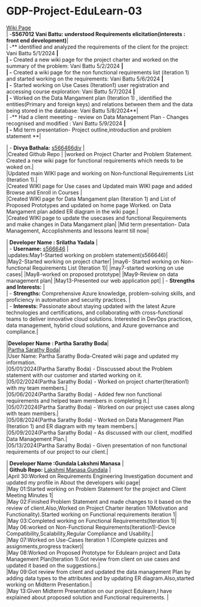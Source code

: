 # GDP-Project-EduLearn-03
[Wiki Page](https://github.com/s566466div/GDP-Project-EduLearn-03/wiki)<br>
| -**S567012 Vani Battu: understood Requirements elicitation(interests : front end development)**|<br>
| -** identified and analyzed the requirements of the client for the project: Vani Battu 5/1/2024 **|<br>
| -** Created a new wiki page for the project charter and worked on the summary of the problem: Vani Battu 5/2/2024 **|<br>
| -** Created a wiki page for the non functional requirements list (iteration 1) and started working on the requirements: Vani Battu 5/6/2024 **|<br> 
| -** Started working on Use Cases (Iteration1) user registration and accessing course exploration: Vani Battu 5/7/2024 **| <br> 
| -** Worked on the Data Mangament plan (Iteration 1) , identified the entities(Primary and foreign keys) and relations between them and the data being stored in the database: Vani Battu 5/8/2024**|<br>
| -** Had a client meeeting - review on Data Management Plan - Changes recognised and modified : Vani Battu 5/9/2024 **|<br>
| -** Mid term presentation- Project outline,introduction and problem statement **|<br>



| - **Divya Bathala:** [s566466div](https://github.com/s566466div) |<br>
|Created Github Repo |
|worked on Project Charter and Problem Statement. Created a new wiki page for functional requirements which needs to be woked on.|<br>
|Updated main WIKI page and working on Non‐functional Requirements List (Iteration 1).|<br> 
|Created WIKI page for Use cases and Updated main WIKI page and added Browse and Enroll in Courses |<br>
|Created WIKI page for Data Mangament plan (Iteration 1) and List of Proposed Prototypes and updated on home page Worked. on Data Mangament plan  added ER diagram in the wiki page.|<br>
|Created WIKI page to update the usecases and functional Requirements and make changes in Data Mangament plan|
|Mid term presentation- Data Management, Accoplishments and lessons learnt till now|<br>




| **Developer Name : Srilatha Yadala** |<br>
| - **Username:** [s566646](https://github.com/S566646) |<br>
|updates:May1-Started working on problem statement(s566646)|<br>
|May2-Started working on project charter|
|may6- Started working on Non-functional Requirements List (Iteration 1)|
|may7-started working on use cases|
|May8-worked on proposed prototype|
|May9-Review on data management plan|
|May13-Presented our web application ppt|
| - **Strengths and Interests:** |<br>
|   - **Strengths:** Comprehensive Azure knowledge, problem-solving skills, and proficiency in automation and security practices. |<br>
|   - **Interests:** Passionate about staying updated with the latest Azure technologies and certifications, and collaborating with cross-functional teams to deliver innovative cloud solutions. Interested in DevOps practices, data management, hybrid cloud solutions, and Azure governance and compliance.|<br> 

|**Developer Name : Partha Sarathy Boda**|<br>
|[Partha Sarathy Boda](https://github.com/S564200)|<br>
|User Name: Partha Sarathy Boda-Created wiki page and updated my information.<br>
|05/01/2024(Partha Sarathy Boda) - Disscussed about the Problem statement with our customer and started working on it.<br>
|05/02/2024(Partha Sarathy Boda) - Worked on project charter(Iteration1) with my team members.|<br>
|05/06/2024(Partha Sarathy Boda) - Added few non functional requirements and helped team members in completing it.|<br>
|05/07/2024(Partha Sarathy Boda) - Worked on our project use cases along with team members.|<br>
|05/08/2024(Partha Sarathy Boda) - Worked on Data Management Plan (Iteration 1) and ER diagram with my team members.|<br>
|05/09/2024(Partha Sarathy Boda) - As discussed with our client, modified Data Management Plan.|<br>
|05/13/2024(Partha Sarathy Boda) - Given presentation of non functional requirements of our project to our client.|<br>


| **Developer Name :Gundala Lakshmi Manasa** |<br>
| **Github Repo:** [Lakshmi Manasa Gundala](https://github.com/mansa-97) |<br>
|April 30:Worked on Requirements Engineering Investigation document and updated my profile in About the developers wiki page|<br>
|May 01:Started working on Problem Statement for the project and Client Meeting Minutes 1|<br>
|May 02:Finished Problem Statement and made changes to it based on the review of client.Also,Worked on Project Charter iteration 1(Motivation and Functionality).Started working on Functional requirements iteration 1|<br>
|May 03:Completed working on Functional Requirements(Iteration 1)|<br>
|May 06:worked on Non-Functional Requirements(Iteration1)-Device Compatibility,Scalability,Regular Compliance and Usability.|<br>
|May 07:Worked on Use-Cases Iteration 1 (Complete quizzes and assignments,progress tracker)|<br>
|May 08:Worked on Proposed Prototype for Edulearn project and Data Management Plan(Iteration 1).Got review from client on use cases and updated it based on the suggestions.|<br>
|May 09:Got review from client and updated the data management Plan by adding data types to the attributes and by updating ER diagram.Also,started working on Midterm Presentation.|<br>
|May 13:Given Midterm Presentation on our project Edulearn,I have explained about proposed solution and Functional requirements. |
